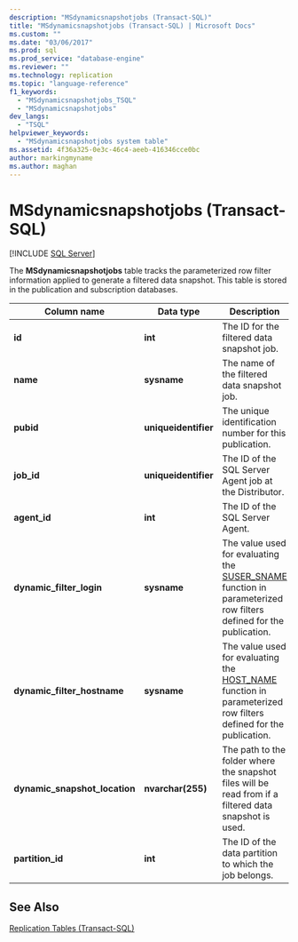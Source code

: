 ```yaml
---
description: "MSdynamicsnapshotjobs (Transact-SQL)"
title: "MSdynamicsnapshotjobs (Transact-SQL) | Microsoft Docs"
ms.custom: ""
ms.date: "03/06/2017"
ms.prod: sql
ms.prod_service: "database-engine"
ms.reviewer: ""
ms.technology: replication
ms.topic: "language-reference"
f1_keywords: 
  - "MSdynamicsnapshotjobs_TSQL"
  - "MSdynamicsnapshotjobs"
dev_langs: 
  - "TSQL"
helpviewer_keywords: 
  - "MSdynamicsnapshotjobs system table"
ms.assetid: 4f36a325-0e3c-46c4-aeeb-416346cce0bc
author: markingmyname
ms.author: maghan
---
```

# MSdynamicsnapshotjobs (Transact-SQL)
[!INCLUDE [SQL Server](../../includes/applies-to-version/sqlserver.md)]

  The **MSdynamicsnapshotjobs** table tracks the parameterized row filter information applied to generate a filtered data snapshot. This table is stored in the publication and subscription databases.  
  
|Column name|Data type|Description|  
|-----------------|---------------|-----------------|  
|**id**|**int**|The ID for the filtered data snapshot job.|  
|**name**|**sysname**|The name of the filtered data snapshot job.|  
|**pubid**|**uniqueidentifier**|The unique identification number for this publication.|  
|**job_id**|**uniqueidentifier**|The ID of the SQL Server Agent job at the Distributor.|  
|**agent_id**|**int**|The ID of the SQL Server Agent.|  
|**dynamic_filter_login**|**sysname**|The value used for evaluating the [SUSER_SNAME](../../t-sql/functions/suser-sname-transact-sql.md) function in parameterized row filters defined for the publication.|  
|**dynamic_filter_hostname**|**sysname**|The value used for evaluating the [HOST_NAME](../../t-sql/functions/host-name-transact-sql.md) function in parameterized row filters defined for the publication.|  
|**dynamic_snapshot_location**|**nvarchar(255)**|The path to the folder where the snapshot files will be read from if a filtered data snapshot is used.|  
|**partition_id**|**int**|The ID of the data partition to which the job belongs.|  
  
## See Also  
 [Replication Tables &#40;Transact-SQL&#41;](../../relational-databases/system-tables/replication-tables-transact-sql.md)  
  
  
